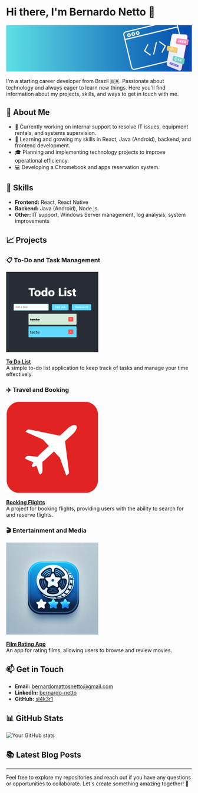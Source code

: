 # Hi there, I'm Bernardo Netto 👋

![Profile Banner](https://github.com/sl4k3r1/sl4k3r1/blob/main/Banner%20para%20Linkedin%20capa%20de%20perfil%20%20para%20programador%20%20%5BTamanho%20original%5D.png)

I'm a starting career developer from Brazil 🇧🇷. Passionate about technology and always eager to learn new things. Here you'll find information about my projects, skills, and ways to get in touch with me.

## 🌟 About Me
- 🔭 Currently working on internal support to resolve IT issues, equipment rentals, and systems supervision.
- 🌱 Learning and growing my skills in React, Java (Android), backend, and frontend development.
- 🎓 Planning and implementing technology projects to improve operational efficiency.
- 💻 Developing a Chromebook and apps reservation system.

## 🚀 Skills
- **Frontend:** React, React Native
- **Backend:** Java (Android), Node.js
- **Other:** IT support, Windows Server management, log analysis, system improvements

## 📈 Projects

### 📋 To-Do and Task Management
<img src="https://github.com/sl4k3r1/To_Do_List/raw/main/screenshot.png" alt="To Do List" width="250">

**[To Do List](https://to-do-list-lquc94buy-bernardo-nettos-projects.vercel.app)**  
A simple to-do list application to keep track of tasks and manage your time effectively.

### ✈️ Travel and Booking
<img src="https://github.com/sl4k3r1/2022-1-DEV-WEB-14/blob/master/flight/static/img/icon.png" alt="Booking Flights" width="250">

**[Booking Flights](https://github.com/sl4k3r1/2022-1-DEV-WEB-14)**  
A project for booking flights, providing users with the ability to search for and reserve flights.

### 🎬 Entertainment and Media
<img src="https://github.com/sl4k3r1/sl4k3r1/blob/main/Design%20sem%20nome.png" alt="Film Rating App" width="250">

**[Film Rating App](https://github.com/sl4k3r1/Film_Rating_App)**  
An app for rating films, allowing users to browse and review movies.

## 📫 Get in Touch
- **Email:** [bernardomattosnetto@gmail.com](mailto:bernardomattosnetto@gmail.com)
- **LinkedIn:** [bernardo-netto](https://www.linkedin.com/in/bernardo-netto/)
- **GitHub:** [sl4k3r1](https://github.com/sl4k3r1)

## 📊 GitHub Stats
![Your GitHub stats](https://github-readme-stats.vercel.app/api?username=sl4k3r1&show_icons=true&theme=radical)

## 📚 Latest Blog Posts
<!-- BLOG-POST-LIST:START -->
<!-- BLOG-POST-LIST:END -->

---

Feel free to explore my repositories and reach out if you have any questions or opportunities to collaborate. Let's create something amazing together! 🚀

